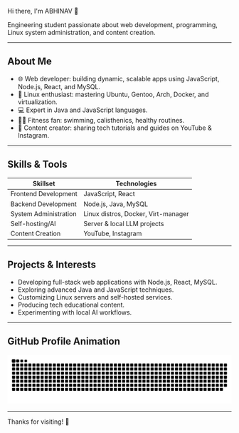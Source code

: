 Hi there, I'm ABHINAV 👋

Engineering student passionate about web development, programming, Linux system administration, and content creation.

---

## About Me

- 🌐 Web developer: building dynamic, scalable apps using JavaScript, Node.js, React, and MySQL.
- 🐧 Linux enthusiast: mastering Ubuntu, Gentoo, Arch, Docker, and virtualization.
- 💻 Expert in Java and JavaScript languages.
- 🏊‍♂️ Fitness fan: swimming, calisthenics, healthy routines.
- 🎥 Content creator: sharing tech tutorials and guides on YouTube & Instagram.

---

## Skills & Tools

| Skillset               | Technologies                          |
|------------------------|-------------------------------------|
| Frontend Development   | JavaScript, React                   |
| Backend Development    | Node.js, Java, MySQL                |
| System Administration  | Linux distros, Docker, Virt-manager |
| Self-hosting/AI        | Server & local LLM projects         |
| Content Creation       | YouTube, Instagram                  |

---

## Projects & Interests

- Developing full-stack web applications with Node.js, React, MySQL.
- Exploring advanced Java and JavaScript techniques.
- Customizing Linux servers and self-hosted services.
- Producing tech educational content.
- Experimenting with local AI workflows.

---

## GitHub Profile Animation

![Snake animation](https://raw.githubusercontent.com/Platane/snk/output/github-contribution-grid-snake.svg)

<!-- This SVG auto-updates using Platane/snk GitHub Action. To add: see https://github.com/Platane/snk -->

---

Thanks for visiting! 🚀
